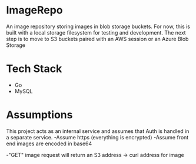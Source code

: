# ImageRepo
An image repository storing images in blob storage buckets. For now, this is built with a local storage filesystem for testing and development. The next step is to move to S3 buckets paired with an AWS session or an Azure Blob Storage

# Tech Stack
- Go
- MySQL

# Assumptions
This project acts as an internal service and assumes that Auth is handled in a separate service. 
-Assume https (everything is encrypted)
-Assume front end images are encoded in base64 


-"GET" image request will return an S3 address -> curl address for image